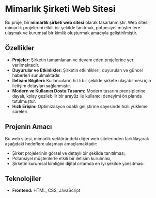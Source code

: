# Mimarlık Şirketi Web Sitesi

Bu proje, bir **mimarlık şirketi web sitesi** olarak tasarlanmıştır. Web sitesi, mimarlık projelerini etkili bir şekilde tanıtmak, potansiyel müşterilere ulaşmak ve kurumsal bir kimlik oluşturmak amacıyla geliştirilmiştir.

## Özellikler

- **Projeler:** Şirketin tamamlanan ve devam eden projelerine yer verilmektedir.
- **Duyurular ve Etkinlikler:** Şirketin etkinlikleri, duyuruları ve güncel haberleri sunulmaktadır.
- **İletişim Bilgileri:** Kullanıcıların hızlı bir şekilde şirkete ulaşabilmesi için iletişim detayları sağlanmıştır.
- **Modern ve Kullanıcı Dostu Tasarım:** Modern tasarım prensiplerine dayalı, kolay gezilebilir bir arayüz ile kullanıcı deneyimi ön planda tutulmuştur.
- **Hızlı Erişim:** Optimizasyon odaklı geliştirme sayesinde hızlı yükleme süreleri.

## Projenin Amacı

Bu web sitesi, mimarlık sektöründeki diğer web sitelerinden farklılaşarak aşağıdaki hedeflere ulaşmayı amaçlamaktadır:
- Şirket projelerinin görsel ve detaylı bir şekilde tanıtılması,
- Potansiyel müşterilerle etkili bir iletişim kurulması,
- Şirketin kurumsal kimliğini dijital ortamda en iyi şekilde yansıtması.

## Teknolojiler

- **Frontend:** HTML, CSS, JavaScript










